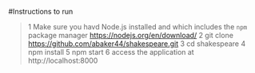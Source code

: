 #Instructions to run 
>1 Make sure you havd Node.js installed and which includes the `npm` package manager https://nodejs.org/en/download/
>2 git clone https://github.com/abaker44/shakespeare.git
>3 cd shakespeare
>4 npm install
>5 npm start
>6 access the application at http://localhost:8000
